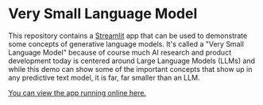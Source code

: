
# Very Small Language Model

This repository contains a [Streamlit](http://www.streamlit.io) app that can be used
to demonstrate some concepts of generative language models.  It's called a "Very
Small Language Model" because of course much AI research and product development
today is centered around Large Language Models (LLMs) and while this demo can show
some of the important concepts that show up in any predictive text model, it is
far, far smaller than an LLM.

[You can view the app running online here.](https://very-small-language-model.streamlit.app/)

